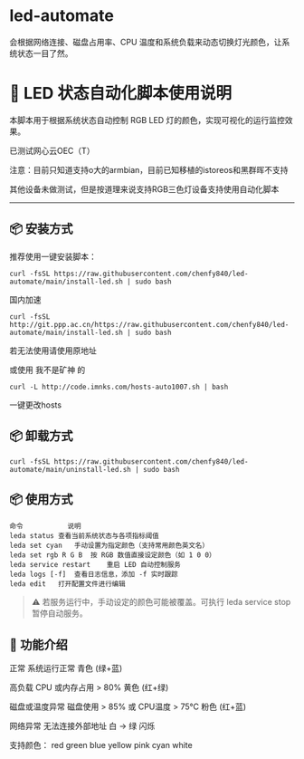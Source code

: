 # led-automate
会根据网络连接、磁盘占用率、CPU 温度和系统负载来动态切换灯光颜色，让系统状态一目了然。

# 🌟 LED 状态自动化脚本使用说明

本脚本用于根据系统状态自动控制 RGB LED 灯的颜色，实现可视化的运行监控效果。

已测试网心云OEC（T）

注意：目前只知道支持o大的armbian，目前已知移植的istoreos和黑群晖不支持

其他设备未做测试，但是按道理来说支持RGB三色灯设备支持使用自动化脚本

---

## 📦 安装方式

推荐使用一键安装脚本：

```shell
curl -fsSL https://raw.githubusercontent.com/chenfy840/led-automate/main/install-led.sh | sudo bash
```

国内加速

```shell
curl -fsSL http://git.ppp.ac.cn/https://raw.githubusercontent.com/chenfy840/led-automate/main/install-led.sh | sudo bash
```
若无法使用请使用原地址

或使用 我不是矿神 的
```shell
curl -L http://code.imnks.com/hosts-auto1007.sh | bash
```
一键更改hosts


## 📦 卸载方式

```shell
curl -fsSL https://raw.githubusercontent.com/chenfy840/led-automate/main/uninstall-led.sh | sudo bash
```

## 📦 使用方式

```shell
命令	         说明
leda status	查看当前系统状态与各项指标阈值
leda set cyan	手动设置为指定颜色（支持常用颜色英文名）
leda set rgb R G B	按 RGB 数值直接设定颜色（如 1 0 0）
leda service restart	重启 LED 自动控制服务
leda logs [-f]	查看日志信息，添加 -f 实时跟踪
leda edit	打开配置文件进行编辑
```
> ⚠️ 若服务运行中，手动设定的颜色可能被覆盖。可执行 leda service stop 暂停自动服务。


## 🌟  功能介绍

正常	系统运行正常	青色 (绿+蓝)

高负载	CPU 或内存占用 > 80%	黄色 (红+绿)

磁盘或温度异常	磁盘使用 > 85% 或 CPU温度 > 75°C	粉色 (红+蓝)

网络异常	无法连接外部地址	白 → 绿 闪烁

支持颜色：
red
green
blue
yellow
pink
cyan
white
